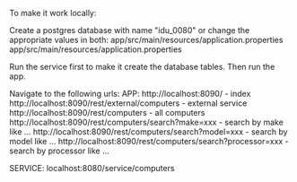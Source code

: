 To make it work locally:

Create a postgres database with name "idu_0080" or change the appropriate values in both:
app/src/main/resources/application.properties
app/src/main/resources/application.properties

Run the service first to make it create the database tables.
Then run the app.

Navigate to the following urls:
APP:
http://localhost:8090/ - index
http://localhost:8090/rest/external/computers - external service
http://localhost:8090/rest/computers - all computers
http://localhost:8090/rest/computers/search?make=xxx - search by make like ...
http://localhost:8090/rest/computers/search?model=xxx - search by model like ...
http://localhost:8090/rest/computers/search?processor=xxx - search by processor like ...

SERVICE:
localhost:8080/service/computers